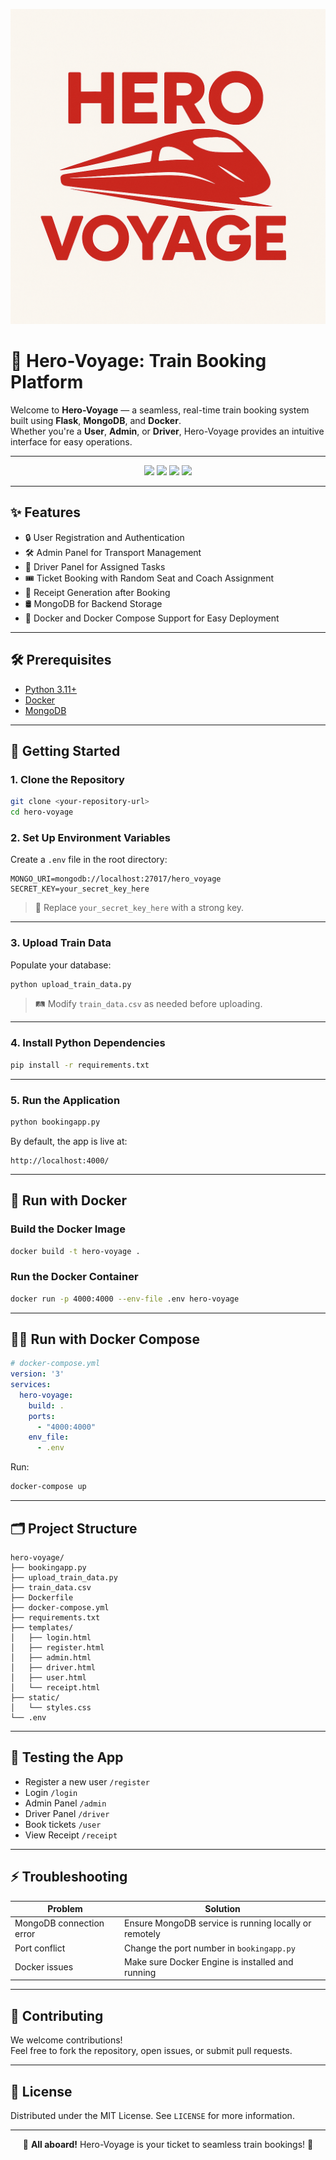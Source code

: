 <p align="center">
  <img src="./static/HeroVoyage.png" alt="Hero-Voyage Banner" width="600"/>
</p>

# 🚂 Hero-Voyage: Train Booking Platform

Welcome to **Hero-Voyage** — a seamless, real-time train booking system built using **Flask**, **MongoDB**, and **Docker**.  
Whether you're a **User**, **Admin**, or **Driver**, Hero-Voyage provides an intuitive interface for easy operations.

---

<p align="center">
  <img src="https://img.shields.io/badge/Python-3.11+-blue?logo=python" />
  <img src="https://img.shields.io/badge/Flask-2.x-black?logo=flask" />
  <img src="https://img.shields.io/badge/MongoDB-6.x-green?logo=mongodb" />
  <img src="https://img.shields.io/badge/Docker-Containerized-blue?logo=docker" />
</p>

---

## ✨ Features

- 🔒 User Registration and Authentication
- 🛠️ Admin Panel for Transport Management
- 🚚 Driver Panel for Assigned Tasks
- 🎟️ Ticket Booking with Random Seat and Coach Assignment
- 📄 Receipt Generation after Booking
- 🛢️ MongoDB for Backend Storage
- 🐳 Docker and Docker Compose Support for Easy Deployment

---

## 🛠️ Prerequisites

- [Python 3.11+](https://www.python.org/)
- [Docker](https://www.docker.com/)
- [MongoDB](https://www.mongodb.com/)

---

## 🚀 Getting Started

### 1. Clone the Repository

```bash
git clone <your-repository-url>
cd hero-voyage
```

### 2. Set Up Environment Variables

Create a `.env` file in the root directory:

```env
MONGO_URI=mongodb://localhost:27017/hero_voyage
SECRET_KEY=your_secret_key_here
```

> 🔐 Replace `your_secret_key_here` with a strong key.

---

### 3. Upload Train Data

Populate your database:

```bash
python upload_train_data.py
```

> 🛤️ Modify `train_data.csv` as needed before uploading.

---

### 4. Install Python Dependencies

```bash
pip install -r requirements.txt
```

---

### 5. Run the Application

```bash
python bookingapp.py
```

By default, the app is live at:

```
http://localhost:4000/
```

---

## 🐳 Run with Docker

### Build the Docker Image

```bash
docker build -t hero-voyage .
```

### Run the Docker Container

```bash
docker run -p 4000:4000 --env-file .env hero-voyage
```

---

## 🐳🚀 Run with Docker Compose

```yaml
# docker-compose.yml
version: '3'
services:
  hero-voyage:
    build: .
    ports:
      - "4000:4000"
    env_file:
      - .env
```

Run:

```bash
docker-compose up
```

---

## 🗂️ Project Structure

```
hero-voyage/
├── bookingapp.py
├── upload_train_data.py
├── train_data.csv
├── Dockerfile
├── docker-compose.yml
├── requirements.txt
├── templates/
│   ├── login.html
│   ├── register.html
│   ├── admin.html
│   ├── driver.html
│   ├── user.html
│   └── receipt.html
├── static/
│   └── styles.css
└── .env
```

---

## 🧪 Testing the App

- Register a new user `/register`
- Login `/login`
- Admin Panel `/admin`
- Driver Panel `/driver`
- Book tickets `/user`
- View Receipt `/receipt`

---

## ⚡ Troubleshooting

| Problem                    | Solution |
| --------------------------- | -------- |
| MongoDB connection error    | Ensure MongoDB service is running locally or remotely |
| Port conflict               | Change the port number in `bookingapp.py` |
| Docker issues               | Make sure Docker Engine is installed and running |

---

## 🤝 Contributing

We welcome contributions!  
Feel free to fork the repository, open issues, or submit pull requests.

---

## 📜 License

Distributed under the MIT License. See `LICENSE` for more information.

---

<p align="center">
  🚂 <b>All aboard!</b> Hero-Voyage is your ticket to seamless train bookings! 🚂
</p>
